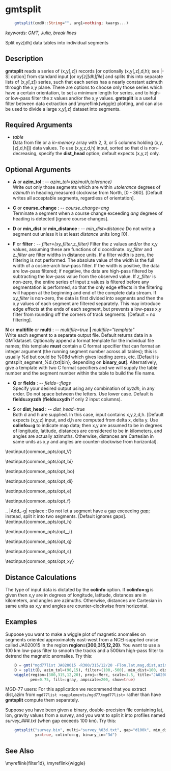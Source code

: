 # gmtsplit

```julia
	gmtsplit(cmd0::String="", arg1=nothing; kwargs...)
```

*keywords: GMT, Julia, break lines*

Split xyz[dh] data tables into individual segments

Description
-----------

**gmtsplit** reads a series of (x,y[,z]) records [or optionally
(x,y[,z],d,h); see |-S| option] from standard input [or *xy[z][dh]file*]
and splits this into separate lists of (x,y[,z]) series, such that each
series has a nearly constant azimuth through the x,y plane. There are
options to choose only those series which have a certain orientation, to
set a minimum length for series, and to high- or low-pass filter the z
values and/or the x,y values. **gmtsplit** is a useful filter between
data extraction and \myreflink{wiggle} plotting, and can also be used to
divide a large x,y[,z] dataset into segments.

Required Arguments
------------------

- *table*\
    Data from file or a *in-memory* array with 2, 3, or 5 columns holding (x,y,[z[,d,h]])
    data values. To use (x,y,z,d,h) input, sorted so that d is
    non-decreasing, specify the **dist_head** option; default expects (x,y,z) only.

Optional Arguments
------------------

- **A** or **azim_tol** : -- *azim_tol=(azimuth,tolerance)*\
    Write out only those segments which are within ±*tolerance* degrees of *azimuth* in
    heading,measured clockwise from North, [0 - 360]. [Default writes all acceptable segments,
    regardless of orientation].

- **C** or **course_change** : -- *course_change=ang*\
    Terminate a segment when a course change exceeding *ang* degrees of heading is detected [ignore course changes].

- **D** or **min_dist** or **min_distance** : -- *min_dist=distance*
    Do not write a segment out unless it is at least *distance* units long [0].

- **F** or **filter** : -- *filter=(xy\_filter,z\_filter)*
    Filter the z values and/or the x,y values, assuming these are functions of d coordinate.
    *xy\_filter* and *z\_filter* are filter widths in distance units. If a filter width is zero,
    the filtering is not performed. The absolute value of the width is the full width of a
    cosine-arch low-pass filter. If the width is positive, the data are low-pass filtered;
    if negative, the data are high-pass filtered by subtracting the low-pass value from the
    observed value. If *z\_filter* is non-zero, the entire series of input z values is filtered
    before any segmentation is performed, so that the only edge effects in the filtering will
    happen at the beginning and end of the complete data stream. If *xy\_filter* is non-zero,
    the data is first divided into segments and then the x,y values of each segment are filtered
    separately. This may introduce edge effects at the ends of each segment, but prevents a
    low-pass x,y filter from rounding off the corners of track segments. [Default = no filtering].

**N** or **multifile** or **multi** : -- *multifile=true* **|** *multifile="template"*\
    Write each segment to a separate output file. Default returns data in a GMTdataset. Optionally
    append a format template for the individual file names; this template **must** contain a C format
    specifier that can format an integer argument (the running segment number across all tables);
    this is usually %d but could be %08d which gives leading zeros, etc. [Default is gmtsplit\_segment\_%d.{txt\|bin},
    depending on **binary_out**]. Alternatively, give a template with two C format specifiers and we
    will supply the table number and the segment number within the table to build the file name.

- **Q** or **fields** : -- *fields=:flags*\
    Specify your desired output using any combination of *xyzdh*, in any order. Do not space between
    the letters. Use lower case. Default is **fields=xyzdh** (**fields=xydh** if only 2 input columns).

- **S** or **dist_head** : -- *dist_head=true*\
    Both d and h are supplied. In this case, input contains x,y,z,d,h. [Default expects (x,y,z) input,
    and d,h are computed from delta x, delta y. Use **colinfo=:g** to indicate map data; then x,y are
    assumed to be in degrees of longitude, latitude, distances are considered to be in kilometers,
    and angles are actually azimuths. Otherwise, distances are Cartesian in same units as x,y and
    angles are counter-clockwise from horizontal].

\textinput{common_opts/opt_V}

\textinput{common_opts/opt_bi}

\textinput{common_opts/opt_bo}

\textinput{common_opts/opt_di}

\textinput{common_opts/opt_e}

\textinput{common_opts/opt_f}

.. |Add_-g| replace:: Do not let a segment have a gap exceeding *gap*; instead, split it into two segments. [Default ignores gaps].
\textinput{common_opts/opt_h}

\textinput{common_opts/opt__i}

\textinput{common_opts/opt_q}

\textinput{common_opts/opt_s}

\textinput{common_opts/opt_xy}

Distance Calculations
---------------------

The type of input data is dictated by the **colinfo** option. If **colinfo=:g** is
given then x,y are in degrees of longitude, latitude, distances are in
kilometers, and angles are azimuths. Otherwise, distances are Cartesian
in same units as x,y and angles are counter-clockwise from horizontal.

Examples
--------

Suppose you want to make a wiggle plot of magnetic anomalies on segments
oriented approximately east-west from a NCEI-supplied cruise called JA020015 in the
region **region=(300,315,12,20)**. You want to use a 100 km low-pass filter to
smooth the tracks and a 500km high-pass filter to detrend the magnetic
anomalies. Try this:

```julia
    D = gmt("mgd77list JA020015 -R300/315/12/20 -Flon,lat,mag,dist,azim");
    D = split(D, azim_tol=(90,15), filter=(100,-500), min_dist=100, disthead=true, colinfo=:g);
    wiggle(region=(300,315,12,20), proj=:Merc, scale=1.5, title="JA020015", track=1,
           pen=0.75, fill=:gray, ampscale=200, show=true)
```

MGD-77 users: For this application we recommend that you extract dist,azim
from `mgd77list <supplements/mgd77/mgd77list>` rather than have
**gmtsplit** compute them separately.

Suppose you have been given a binary, double-precision file containing
lat, lon, gravity values from a survey, and you want to split it into
profiles named *survey_###.txt* (when gap exceeds 100 km). Try this:

```julia
    gmtsplit("survey.bin", multi="survey_%03d.txt", gap="d100k", min_dist=100,
             yx=true, colinfo=:g, binary_in="3d")
```

See Also
--------

\myreflink{filter1d}, \myreflink{wiggle}
